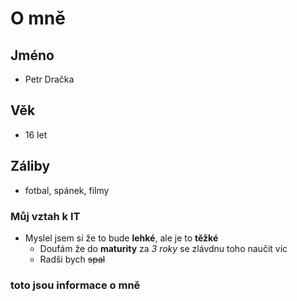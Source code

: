 # O mně
## Jméno
- Petr Dračka
## Věk
- 16 let 
## Záliby
- fotbal, spánek, filmy
### Můj vztah k IT
- Myslel jsem si že to bude **lehké**, ale je to **těžké**
  - Doufám že do **maturity** za *3 roky* se zlávdnu toho naučit víc
  - Radši bych ~~spal~~
### toto jsou informace o mně